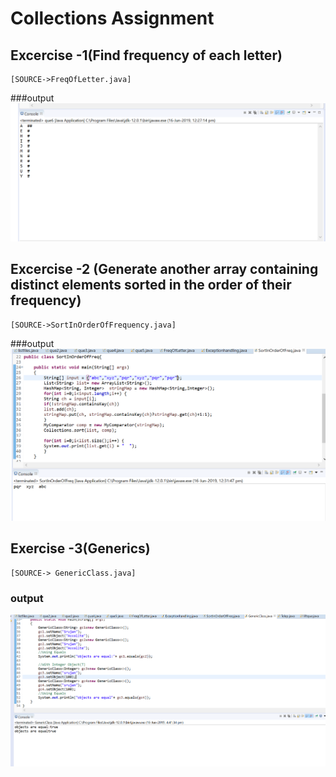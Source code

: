 # Collections Assignment

## Excercise -1(Find frequency of each letter)

    [SOURCE->FreqOfLetter.java]

###output
![](freqOfLetter.png)

## Excercise -2  (Generate another array containing distinct elements sorted in the order of their frequency)

    [SOURCE->SortInOrderOfFrequency.java]

###output
![](sortInFrequency.png)



## Exercise -3(Generics)

    [SOURCE-> GenericClass.java]

### output
![](Generics.png)        